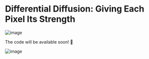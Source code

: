 # Differential Diffusion: Giving Each Pixel Its Strength
![image](https://github.com/exx8/differential-diffusion/assets/8540180/648310d9-f26a-4905-a269-dd5af67555bc)

The code will be available soon! 🚧

![image](https://github.com/exx8/differential-diffusion/assets/8540180/8e194341-f623-4610-afee-b590e2b64c12)

